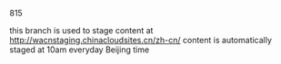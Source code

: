 815

this branch is used to stage content at http://wacnstaging.chinacloudsites.cn/zh-cn/
content is automatically staged at 10am everyday Beijing time


